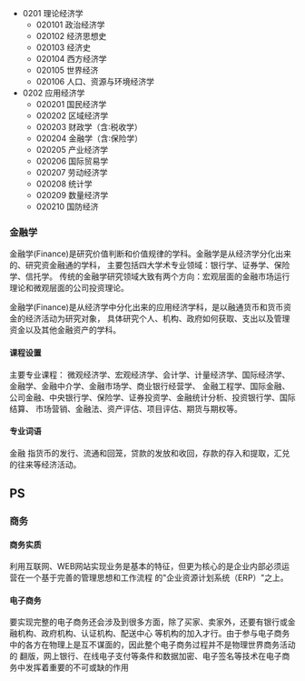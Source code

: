 * 0201 理论经济学
  * 020101 政治经济学
  * 020102 经济思想史
  * 020103 经济史
  * 020104 西方经济学
  * 020105 世界经济
  * 020106 人口、资源与环境经济学
* 0202 应用经济学
  * 020201 国民经济学
  * 020202 区域经济学
  * 020203 财政学（含∶税收学）
  * 020204 金融学（含∶保险学）
  * 020205 产业经济学
  * 020206 国际贸易学
  * 020207 劳动经济学
  * 020208 统计学
  * 020209 数量经济学
  * 020210 国防经济



### 金融学
金融学(Finance)是研究价值判断和价值规律的学科。金融学是从经济学分化出来的、研究资金融通的学科，
主要包括四大学术专业领域：银行学、证券学、保险学、信托学。
传统的金融学研究领域大致有两个方向：宏观层面的金融市场运行理论和微观层面的公司投资理论。

金融学(Finance)是从经济学中分化出来的应用经济学科，是以融通货币和货币资金的经济活动为研究对象，
具体研究个人、机构、政府如何获取、支出以及管理资金以及其他金融资产的学科。

#### 课程设置
主要专业课程：
微观经济学、宏观经济学、会计学、计量经济学、国际经济学、金融学、金融中介学、金融市场学、商业银行经营学、
金融工程学、国际金融、公司金融、中央银行学、保险学、证券投资学、金融统计分析、投资银行学、国际结算、
市场营销、金融法、资产评估、项目评估、期货与期权等。

#### 专业词语
金融 指货币的发行、流通和回笼，贷款的发放和收回，存款的存入和提取，汇兑的往来等经济活动。


## PS
### 商务
#### 商务实质
利用互联网、WEB网站实现业务是基本的特征，但更为核心的是企业内部必须运营在一个基于完善的管理思想和工作流程
的"企业资源计划系统（ERP）"之上。

#### 电子商务
要实现完整的电子商务还会涉及到很多方面，除了买家、卖家外，还要有银行或金融机构、政府机构、认证机构、配送中心
等机构的加入才行。由于参与电子商务中的各方在物理上是互不谋面的，因此整个电子商务过程并不是物理世界商务活动的
翻版，网上银行、在线电子支付等条件和数据加密、电子签名等技术在电子商务中发挥着重要的不可或缺的作用
